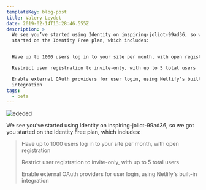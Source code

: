 ```yaml
---
templateKey: blog-post
title: Valery Leydet
date: 2019-02-14T13:28:46.555Z
description: >
  We see you’ve started using Identity on inspiring-joliot-99ad36, so we got you
  started on the Identity Free plan, which includes:


  Have up to 1000 users log in to your site per month, with open registration

  Restrict user registration to invite-only, with up to 5 total users

  Enable external OAuth providers for user login, using Netlify's built-in
  integration
tags:
  - beta
---
```

![ededed](/img/products-grid2.jpg "image sample")

We see you’ve started using Identity on inspiring-joliot-99ad36, so we got you started on the Identity Free plan, which includes:

> Have up to 1000 users log in to your site per month, with open registration
>
> Restrict user registration to invite-only, with up to 5 total users
>
> Enable external OAuth providers for user login, using Netlify's built-in integration
